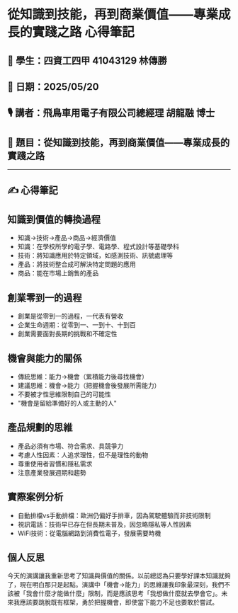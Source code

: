 # 從知識到技能，再到商業價值——專業成長的實踐之路 心得筆記

## 👦 學生：四資工四甲 41043129 林傳勝  
## 📅 日期：2025/05/20
## 🎙️ 講者：飛鳥車用電子有限公司總經理 胡龍融 博士 
## 📝 題目：從知識到技能，再到商業價值——專業成長的實踐之路

---
## ✍️ 心得筆記

## 知識到價值的轉換過程
   - 知識→技術→產品→商品→經濟價值
   - 知識：在學校所學的電子學、電路學、程式設計等基礎學科
   - 技術：將知識應用於特定領域，如感測技術、訊號處理等
   - 產品：將技術整合成可解決特定問題的應用
   - 商品：能在市場上銷售的產品

## 創業零到一的過程
   - 創業是從零到一的過程，一代表有營收
   - 企業生命週期：從零到一、一到十、十到百
   - 創業需要面對長期的挑戰和不確定性

## 機會與能力的關係
   - 傳統思維：能力→機會（累積能力後尋找機會）
   - 建議思維：機會→能力（把握機會後發展所需能力）
   - 不要被才性思維限制自己的可能性
   - "機會是留給準備好的人或主動的人"

## 產品規劃的思維
   - 產品必須有市場、符合需求、具競爭力
   - 考慮人性因素：人追求理性，但不是理性的動物
   - 尊重使用者習慣和隱私需求
   - 注意產業發展週期和趨勢

## 實際案例分析
   - 自動排檔vs手動排檔：歐洲仍偏好手排車，因為駕駛體驗而非技術限制
   - 視訊電話：技術早已存在但長期未普及，因忽略隱私等人性因素
   - WiFi技術：從電腦網路到消費性電子，發展需要時機

## 個人反思
今天的演講讓我重新思考了知識與價值的關係。以前總認為只要學好課本知識就夠了，現在明白那只是起點。演講中「機會→能力」的思維讓我印象最深刻，我們不該被「我會什麼才能做什麼」限制，而是應該思考「我想做什麼就去學會它」。未來我應該要跳脫既有框架，勇於把握機會，即使當下能力不足也要敢於嘗試。